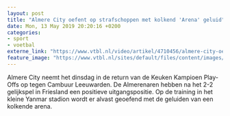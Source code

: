 ```yaml
---
layout: post
title: "Almere City oefent op strafschoppen met kolkend 'Arena' geluid"
date: Mon, 13 May 2019 20:20:16 +0200
categories: 
- sport 
- voetbal 
externe_link: "https://www.vtbl.nl/video/artikel/4710456/almere-city-oefent-op-strafschoppen-met-kolkend-arena-geluid"
feature_image: "https://www.vtbl.nl/sites/default/files/content/images/2019/05/13/%20VTBL_VIDEO_LANDSCAPE.00_00_53_07.Still002.jpg"
---
```


Almere City neemt het dinsdag in de return van de Keuken Kampioen Play-Offs op tegen Cambuur Leeuwarden. De Almerenaren hebben na het 2-2 gelijkspel in Friesland een positieve uitgangspositie. Op de training in het kleine Yanmar stadion wordt er alvast geoefend met de geluiden van een kolkende arena.
